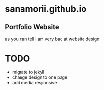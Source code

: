 # sanamorii.github.io
Portfolio Website  
---
as you can tell i am very bad at website design

# TODO
- migrate to jekyll
- change design to one page
- add media responsive
